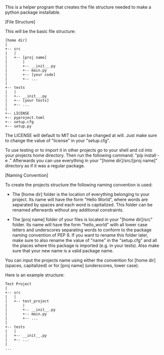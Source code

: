 This is a helper program that creates the file structure needed to make a
python package installable.

[File Structure]

This will be the basic file structure:

```
[home dir]
|
+-- src
|   |
|   +-- [proj name]
|       |
|       +-- __init__.py
|       +-- main.py
|       +-- [your code]
|       +-- ...
|
+-- tests
|   |
|   +-- __init__.py
|   +-- [your tests]
|   +-- ...
|
+-- LICENSE
+-- pyproject.toml
+-- setup.cfg
+-- setup.py
```

The LICENSE will default to MIT but can be changed at will. Just make sure
to change the value of "license" in your "setup.cfg".

To use testing or to import it in other projects go to your shell
and cd into your projects home directory. Then run the following command:
"pip install -e ."
Afterwards you can use everything in your "[home dir]/src/[proj name]"
directory as if it was a regular package.

[Naming Convention]

To create the projects structure the following naming convention is used:
- The [home dir] folder is the location of everything belonging to your project.
    Its name will have the form "Hello World", where words are separated
    by spaces and each word is capitalized. This folder can be renamed afterwards
    without any additional constraints.

- The [proj name] folder of your files is located in your "[home dir]/src" folder.
    Its name will have the form "hello_world" with all lower case letters and
    underscores separating words to conform to the package naming convention of PEP 8.
    If you want to rename this folder later, make sure to also rename the value of
    "name" in the "setup.cfg" and all the places where this package is imported
    (e.g. in your tests). Also make sure that your new name is a valid package name.

You can input the projects name using either the convention for [home dir] (spaces, capitalized)
or for [proj name] (underscores, lower case).

Here is an example structure:

```
Test Project
|
+-- src
|   |
|   +-- test_project
|       |
|       +-- __init__.py
|       +-- main.py
|       +-- ...
|
+-- tests
|   |
|   +-- __init__.py
|   +-- ...
|
...
```

